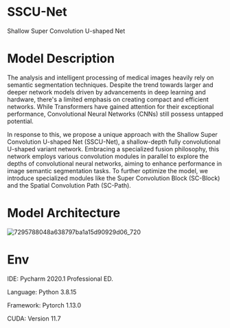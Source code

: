 # SSCU-Net
Shallow Super Convolution U-shaped Net

# Model Description
The analysis and intelligent processing of medical images heavily rely on semantic segmentation techniques. Despite the trend towards larger and deeper network models driven by advancements in deep learning and hardware, there's a limited emphasis on creating compact and efficient networks. While Transformers have gained attention for their exceptional performance, Convolutional Neural Networks (CNNs) still possess untapped potential.

In response to this, we propose a unique approach with the Shallow Super Convolution U-shaped Net (SSCU-Net), a shallow-depth fully convolutional U-shaped variant network. Embracing a specialized fusion philosophy, this network employs various convolution modules in parallel to explore the depths of convolutional neural networks, aiming to enhance performance in image semantic segmentation tasks. To further optimize the model, we introduce specialized modules like the Super Convolution Block (SC-Block) and the Spatial Convolution Path (SC-Path).

# Model Architecture

![7295788048a638797ba1a15d90929d06_720](https://github.com/YF-W/SSCU-Net/assets/66008255/365b318b-89f4-4c65-82fe-9e09b64b2d95)


# Env

IDE:	Pycharm 2020.1 Professional ED.

Language:	Python 3.8.15

Framework:	Pytorch 1.13.0

CUDA:	Version 11.7 

